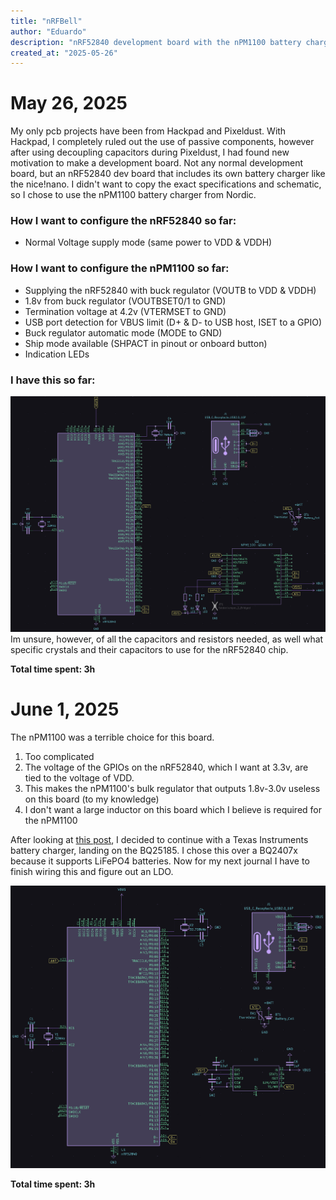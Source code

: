 ```yaml
---
title: "nRFBell"
author: "Eduardo"
description: "nRF52840 development board with the nPM1100 battery charger, inspired by the nice!nano & Supermini nRF52840"
created_at: "2025-05-26"
---
```


# May 26, 2025
My only pcb projects have been from Hackpad and Pixeldust. With Hackpad, I completely ruled out the use of passive components, however after using decoupling capacitors during Pixeldust, I had found new motivation to make a development board. Not any normal development board, but an nRF52840 dev board that includes its own battery charger like the nice!nano. I didn't want to copy the exact specifications and schematic, so I chose to use the nPM1100 battery charger from Nordic.

### How I want to configure the nRF52840 so far:
- Normal Voltage supply mode (same power to VDD & VDDH)

### How I want to configure the nPM1100 so far:
- Supplying the nRF52840 with buck regulator (VOUTB to VDD & VDDH) 
- 1.8v from buck regulator (VOUTBSET0/1 to GND)
- Termination voltage at 4.2v (VTERMSET to GND)
- USB port detection for VBUS limit (D+ & D- to USB host, ISET to a GPIO)
- Buck regulator automatic mode (MODE to GND)
- Ship mode available (SHPACT in pinout or onboard button)
- Indication LEDs

### I have this so far:
![May 26 schematic](/journalimages/May26.png)
Im unsure, however, of all the capacitors and resistors needed, as well what specific crystals and their capacitors to use for the nRF52840 chip.

**Total time spent: 3h**

# June 1, 2025
The nPM1100 was a terrible choice for this board.
1. Too complicated
2. The voltage of the GPIOs on the nRF52840, which I want at 3.3v, are tied to the voltage of VDD.
3. This makes the nPM1100's bulk regulator that outputs 1.8v-3.0v useless on this board (to my knowledge)
4. I don't want a large inductor on this board which I believe is required for the nPM1100

After looking at [this post](https://www.reddit.com/r/embedded/comments/1c180l2/which_is_your_favorite_battery_charging_and/), I decided to continue with a Texas Instruments battery charger, landing on the BQ25185.
I chose this over a BQ2407x because it supports LiFePO4 batteries.
Now for my next journal I have to finish wiring this and figure out an LDO.

![June 1 schematic](/journalimages/June1.png)

**Total time spent: 3h**
